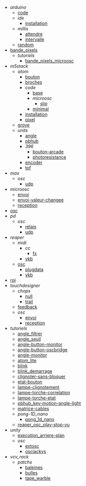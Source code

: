 - *arduino*
  - [code](/arduino/code/README.md)
  - *ide*
    - [installation](/arduino/ide/installation.md)
  - *millis*
    - [attendre](/arduino/millis/attendre.md)
    - [intervalle](/arduino/millis/intervalle.md)
  - [random](/arduino/random/README.md)
- [bande_pixels](/bande_pixels/README.md)
  - *tutoriels*
    - [bande_pixels_microosc](/bande_pixels/tutoriels/bande_pixels_microosc/README.md)
- *m5stack*
  - *atom*
    - [bouton](/m5stack/atom/bouton/README.md)
    - [broches](/m5stack/atom/broches/README.md)
    - *code*
      - [base](/m5stack/atom/code/base/README.md)
      - *microosc*
        - [slip](/m5stack/atom/code/microosc/slip/README.md)
      - [minimal](/m5stack/atom/code/minimal/README.md)
    - [installation](/m5stack/atom/installation/README.md)
    - [pixel](/m5stack/atom/pixel/README.md)
  - [grove](/m5stack/grove/README.md)
  - *units*
    - [angle](/m5stack/units/angle.md)
    - [pbhub](/m5stack/units/pbhub.md)
    - *396*
      - [bouton-arcade](/m5stack/units/396/bouton-arcade/README.md)
      - [photoresistance](/m5stack/units/396/photoresistance/README.md)
    - [encoder](/m5stack/units/encoder/README.md)
    - [tof](/m5stack/units/tof/README.md)
- *max*
  - *osc*
    - [udp](/max/osc/udp/README.md)
- *microosc*
  - [envoi](/microosc/envoi.md)
  - [envoi-valeur-changee](/microosc/envoi-valeur-changee.md)
  - [reception](/microosc/reception.md)
- [osc](/osc/README.md)
- *pd*
  - *osc*
    - [relais](/pd/osc/relais/README.md)
    - [udp](/pd/osc/udp/README.md)
- *reaper*
  - *midi*
    - *cc*
      - [fx](/reaper/midi/cc/fx/README.md)
    - [vkb](/reaper/midi/vkb/README.md)
  - [osc](/reaper/osc/README.md)
    - [plugdata](/reaper/osc/plugdata/README.md)
    - [vkb](/reaper/osc/vkb/README.md)
- [rpi](/rpi/README.md)
- *touchdesigner*
  - *chops*
    - [null](/touchdesigner/chops/null/README.md)
    - [trail](/touchdesigner/chops/trail/README.md)
  - [feedback](/touchdesigner/feedback/README.md)
  - *osc*
    - [envoi](/touchdesigner/osc/envoi/README.md)
    - [reception](/touchdesigner/osc/reception/README.md)
- *tutoriels*
  - [angle_filtrer](/tutoriels/angle_filtrer.md)
  - [angle_seuil](/tutoriels/angle_seuil.md)
  - [angle-button-monitor](/tutoriels/angle-button-monitor.md)
  - [angle-button-oscbridge](/tutoriels/angle-button-oscbridge.md)
  - [angle-monitor](/tutoriels/angle-monitor.md)
  - [atom_lite](/tutoriels/atom_lite.md)
  - [blink](/tutoriels/blink.md)
  - [blink_demarrage](/tutoriels/blink_demarrage.md)
  - [clignoter-sans-bloquer](/tutoriels/clignoter-sans-bloquer.md)
  - [etat-bouton](/tutoriels/etat-bouton.md)
  - [lampe-clignotement](/tutoriels/lampe-clignotement.md)
  - [lampe-torche-correlation](/tutoriels/lampe-torche-correlation.md)
  - [lampe-torche-etat](/tutoriels/lampe-torche-etat.md)
  - [pbhub_key-motion-angle-light](/tutoriels/pbhub_key-motion-angle-light.md)
  - [matrice-cables](/tutoriels/matrice-cables/README.md)
  - *pong-1D_nano*
    - [pong_1d_nano](/tutoriels/pong-1D_nano/pong_1d_nano.md)
  - [reaper_osc_play-stop-vu](/tutoriels/reaper_osc_play-stop-vu/README.md)
- *unity*
  - [execution_arriere-plan](/unity/execution_arriere-plan/README.md)
  - *osc*
    - [extosc](/unity/osc/extosc/README.md)
    - [oscjackvs](/unity/osc/oscjackvs/README.md)
- *vcv_rack*
  - *patchs*
    - [baleines](/vcv_rack/patchs/baleines/README.md)
    - [bulles](/vcv_rack/patchs/bulles/README.md)
    - [tape_warble](/vcv_rack/patchs/tape_warble/README.md)
